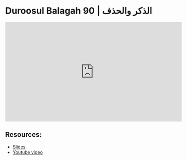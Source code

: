 # Duroosul Balagah 90 | الذكر والحذف
                
<iframe width="560" height="315" src="https://www.youtube-nocookie.com/embed/hEACyUEVmME?start=0" frameborder="0" allow="accelerometer; autoplay; encrypted-media; gyroscope; picture-in-picture" allowfullscreen="allowfullscreen">
</iframe><BR>

## Resources:
- [Slides](https://github.com/arshare/resources_balagha_pdfs)
- [Youtube video](https://www.youtube.com/watch?v=hEACyUEVmME&list=PLzn0qdi6JpdvvXVuJ7kIusNquSxeyKJvc)

